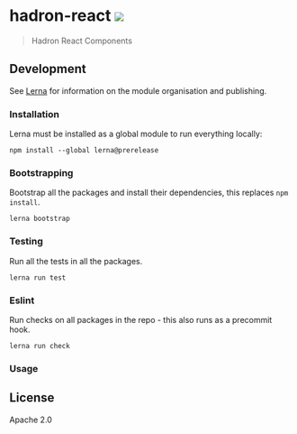 # hadron-react [![][travis_img]][travis_url]
> Hadron React Components

## Development

See [Lerna](https://github.com/lerna/lerna#readme) for information on the module
organisation and publishing.

### Installation

Lerna must be installed as a global module to run everything locally:

```shell
npm install --global lerna@prerelease
```

### Bootstrapping

Bootstrap all the packages and install their dependencies, this replaces `npm install`.

```shell
lerna bootstrap
```

### Testing

Run all the tests in all the packages.

```shell
lerna run test
```

### Eslint

Run checks on all packages in the repo - this also runs as a precommit hook.

```shell
lerna run check
```

### Usage

## License

Apache 2.0

[travis_img]: https://img.shields.io/travis/mongodb-js/hadron-react.svg?style=flat-square
[travis_url]: https://travis-ci.org/mongodb-js/hadron-react
